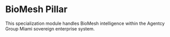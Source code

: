 # BioMesh Pillar

This specialization module handles BioMesh intelligence within the Agentcy Group Miami sovereign enterprise system.
